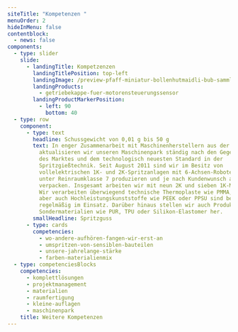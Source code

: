 ```yaml
---
siteTitle: "Kompetenzen "
menuOrder: 2
hideInMenu: false
contentblock:
  - news: false
components:
  - type: slider
    slide:
      - landingTitle: Kompetzenzen
        landingTitlePosition: top-left
        landingImage: /preview-pfaff-miniatur-bollenhutmaidli-bub-sammlung.jpg
        landingProducts:
          - getriebekappe-fuer-motorensteuerungssensor
        landingProductMarkerPosition:
          - left: 90
            bottom: 40
  - type: row
    component:
      - type: text
        headline: Schussgewicht von 0,01 g bis 50 g
        text: In enger Zusammenarbeit mit Maschinenherstellern aus der Region
          aktualisieren wir unseren Maschinenpark ständig nach den Gegebenheiten
          des Marktes und dem technologisch neuesten Standard in der
          Spritzgießtechnik. Seit August 2011 sind wir im Besitz von
          vollelektrischen 1K- und 2K-Spritzanlagen mit 6-Achsen-Robotern, die
          unter Reinraumklasse 7 produzieren und je nach Kundenwunsch auch
          verpacken. Insgesamt arbeiten wir mit neun 2K und sieben 1K-Maschinen.
          Wir verarbeiten überwiegend technische Thermoplaste wie PMMA, POM,
          aber auch Hochleistungskunststoffe wie PEEK oder PPSU sind bei uns
          regelmäßig im Einsatz. Darüber hinaus stellen wir auch Produkte aus
          Sondermaterialien wie PUR, TPU oder Silikon-Elastomer her.
        smallHeadline: Spritzguss
      - type: cards
        competencies:
          - wo-andere-aufhören-fangen-wir-erst-an
          - umspritzen-von-sensiblen-bauteilen
          - unsere-jahrelange-stärke
          - farben-materialienmix
  - type: competenciesBlocks
    competencies:
      - komplettlösungen
      - projektmanagement
      - materialien
      - raumfertigung
      - kleine-auflagen
      - maschinenpark
    title: Weitere Kompetenzen
---
```

